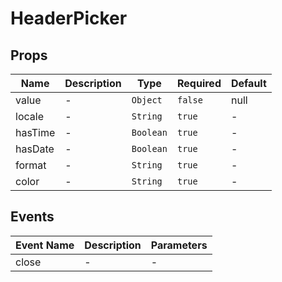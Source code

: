 # HeaderPicker

## Props

<!-- @vuese:HeaderPicker:props:start -->
|Name|Description|Type|Required|Default|
|---|---|---|---|---|
|value|-|`Object`|`false`|null|
|locale|-|`String`|`true`|-|
|hasTime|-|`Boolean`|`true`|-|
|hasDate|-|`Boolean`|`true`|-|
|format|-|`String`|`true`|-|
|color|-|`String`|`true`|-|

<!-- @vuese:HeaderPicker:props:end -->


## Events

<!-- @vuese:HeaderPicker:events:start -->
|Event Name|Description|Parameters|
|---|---|---|
|close|-|-|

<!-- @vuese:HeaderPicker:events:end -->


